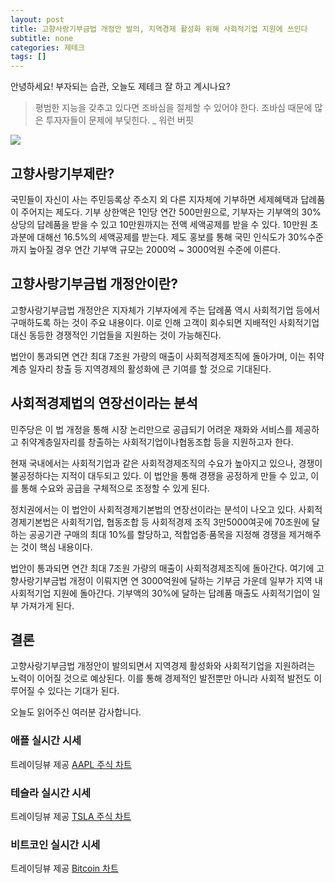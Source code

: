 ```yaml
---
layout: post
title: 고향사랑기부금법 개정안 발의, 지역경제 활성화 위해 사회적기업 지원에 쓰인다
subtitle: none
categories: 제테크
tags: []
---
```


안녕하세요! 부자되는 습관, 오늘도 제테크 잘 하고 계시나요?

> 평범한 지능을 갖추고 있다면 조바심을 절제할 수 있어야 한다. 조바심 때문에 많은 투자자들이 문제에 부딪힌다. _ 워런 버핏






![](https://source.unsplash.com/800x450/?luxury)

##  고향사랑기부제란?

국민들이 자신이 사는 주민등록상 주소지 외 다른 지자체에 기부하면 세제혜택과 답례품이 주어지는 제도다. 기부 상한액은 1인당 연간 500만원으로, 기부자는 기부액의 30% 상당의 답례품을 받을 수 있고 10만원까지는 전액 세액공제를 받을 수 있다. 10만원 초과분에 대해선 16.5%의 세액공제를 받는다. 제도 홍보를 통해 국민 인식도가 30%수준까지 높아질 경우 연간 기부액 규모는 2000억 ~ 3000억원 수준에 이른다.


## 고향사랑기부금법 개정안이란?

고향사랑기부금법 개정안은 지자체가 기부자에게 주는 답례품 역시 사회적기업 등에서 구매하도록 하는 것이 주요 내용이다. 이로 인해 고객이 회수되면 지배적인 사회적기업 대신 동등한 경쟁적인 기업들을 지원하는 것이 가능해진다.

법안이 통과되면 연간 최대 7조원 가량의 매출이 사회적경제조직에 돌아가며, 이는 취약계층 일자리 창출 등 지역경제의 활성화에 큰 기여를 할 것으로 기대된다.


## 사회적경제법의 연장선이라는 분석

민주당은 이 법 개정을 통해 시장 논리만으로 공급되기 어려운 재화와 서비스를 제공하고 취약계층일자리를 창출하는 사회적기업이나협동조합 등을 지원하고자 한다.

현재 국내에서는 사회적기업과 같은 사회적경제조직의 수요가 높아지고 있으나, 경쟁이 불공정하다는 지적이 대두되고 있다. 이 법안을 통해 경쟁을 공정하게 만들 수 있고, 이를 통해 수요와 공급을 구체적으로 조정할 수 있게 된다.

정치권에서는 이 법안이 사회적경제기본법의 연장선이라는 분석이 나오고 있다. 사회적경제기본법은 사회적기업, 협동조합 등 사회적경제 조직 3만5000여곳에 70조원에 달하는 공공기관 구매의 최대 10%를 할당하고, 적합업종·품목을 지정해 경쟁을 제거해주는 것이 핵심 내용이다.

법안이 통과되면 연간 최대 7조원 가량의 매출이 사회적경제조직에 돌아간다. 여기에 고향사랑기부금법 개정이 이뤄지면 연 3000억원에 달하는 기부금 가운데 일부가 지역 내 사회적기업 지원에 돌아간다. 기부액의 30%에 달하는 답례품 매출도 사회적기업이 일부 가져가게 된다.


## 결론

고향사랑기부금법 개정안이 발의되면서 지역경제 활성화와 사회적기업을 지원하려는 노력이 이어질 것으로 예상된다. 이를 통해 경제적인 발전뿐만 아니라 사회적 발전도 이루어질 수 있다는 기대가 된다.

오늘도 읽어주신 여러분 감사합니다.

### 애플 실시간 시세


<!-- TradingView Widget BEGIN -->
<div class="tradingview-widget-container">
  <div id="tradingview_6a264"></div>
  <div class="tradingview-widget-copyright">트레이딩뷰 제공 <a href="https://kr.tradingview.com/symbols/NASDAQ-AAPL/" rel="noopener" target="_blank"><span class="blue-text">AAPL 주식 차트</span></a></div>
  <script type="text/javascript" src="https://s3.tradingview.com/tv.js"></script>
  <script type="text/javascript">
  new TradingView.widget(
  {
  "autosize": true,
  "symbol": "NASDAQ:AAPL",
  "interval": "D",
  "timezone": "Asia/Seoul",
  "theme": "light",
  "style": "1",
  "locale": "kr",
  "toolbar_bg": "#f1f3f6",
  "enable_publishing": false,
  "hide_top_toolbar": true,
  "hide_legend": true,
  "save_image": false,
  "container_id": "tradingview_6a264"
}
  );
  </script>
</div>
<!-- TradingView Widget END -->


### 테슬라 실시간 시세


<!-- TradingView Widget BEGIN -->
<div class="tradingview-widget-container">
  <div id="tradingview_39d77"></div>
  <div class="tradingview-widget-copyright">트레이딩뷰 제공 <a href="https://kr.tradingview.com/symbols/NASDAQ-TSLA/" rel="noopener" target="_blank"><span class="blue-text">TSLA 주식 차트</span></a></div>
  <script type="text/javascript" src="https://s3.tradingview.com/tv.js"></script>
  <script type="text/javascript">
  new TradingView.widget(
  {
  "autosize": true,
  "symbol": "NASDAQ:TSLA",
  "interval": "D",
  "timezone": "Asia/Seoul",
  "theme": "light",
  "style": "1",
  "locale": "kr",
  "toolbar_bg": "#f1f3f6",
  "enable_publishing": false,
  "hide_top_toolbar": true,
  "hide_legend": true,
  "save_image": false,
  "container_id": "tradingview_39d77"
}
  );
  </script>
</div>
<!-- TradingView Widget END -->


### 비트코인 실시간 시세


<!-- TradingView Widget BEGIN -->
<div class="tradingview-widget-container">
  <div id="tradingview_3f91e"></div>
  <div class="tradingview-widget-copyright">트레이딩뷰 제공 <a href="https://kr.tradingview.com/symbols/BTCUSD/?exchange=BITSTAMP" rel="noopener" target="_blank"><span class="blue-text">Bitcoin 차트</span></a></div>
  <script type="text/javascript" src="https://s3.tradingview.com/tv.js"></script>
  <script type="text/javascript">
  new TradingView.widget(
  {
  "autosize": true,
  "symbol": "BITSTAMP:BTCUSD",
  "interval": "D",
  "timezone": "Asia/Seoul",
  "theme": "light",
  "style": "1",
  "locale": "kr",
  "toolbar_bg": "#f1f3f6",
  "enable_publishing": false,
  "hide_top_toolbar": true,
  "hide_legend": true,
  "save_image": false,
  "container_id": "tradingview_3f91e"
}
  );
  </script>
</div>
<!-- TradingView Widget END -->

